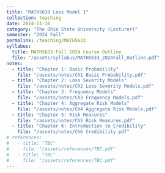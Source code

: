 ```yaml
---
title: "MATH5633 Loss Model 1"
collection: teaching
date: 2024-11-16
category: "The Ohio State University (Lecturer)"
semester: "2024 Fall"
permalink: /teaching/MATH5633
syllabus: 
  title: MATH5633 Fall 2024 Course Outline
  file: "/assets/syllabus/MATH5633_2024Fall_Outline.pdf"
notes:
  - title: "Chapter 1: Basic Probability"
    file: "/assets/notes/Ch1 Basic Probability.pdf"
  - title: "Chapter 2: Loss Severity Models"
    file: "/assets/notes/Ch2 Loss Severity Models.pdf"
  - title: "Chapter 3: Frequency Models"
    file: "/assets/notes/Ch3 Frequency Models.pdf"
  - title: "Chapter 4: Aggregate Risk Models"
    file: "/assets/notes/Ch4 Aggregate Risk Models.pdf"
  - title: "Chapter 5: Risk Measures"
    file: "/assets/notes/Ch5 Risk Measures.pdf"
  - title: "Chapter 6: Introduction to Credibility"
    file: "/assets/notes/Ch6 Credibility.pdf"
# references:
#   - title: "TBC"
#     file: "/assets/references/TBC.pdf"
#   - title: "TBC"
#     file: "/assets/references/TBC.pdf"
---
```


